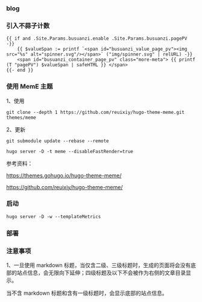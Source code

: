 ### blog



### 引入不蒜子计数

```
{{ if and .Site.Params.busuanzi.enable .Site.Params.busuanzi.pagePV -}}
    {{ $valueSpan := printf `<span id="busuanzi_value_page_pv"><img src="%s" alt="spinner.svg"/></span>` ("img/spinner.svg" | relURL) -}}
    <span id="busuanzi_container_page_pv" class="more-meta"> {{ printf (T "pagePV") $valueSpan | safeHTML }} </span>
{{- end }}
```

### 使用 MemE 主题

1、使用
```
git clone --depth 1 https://github.com/reuixiy/hugo-theme-meme.git themes/meme
```

2、更新
```
git submodule update --rebase --remote
```

```
hugo server -D -t meme --disableFastRender=true
```

参考资料：

https://themes.gohugo.io/hugo-theme-meme/

https://github.com/reuixiy/hugo-theme-meme/


### 启动
```markdown
hugo server -D -w --templateMetrics
```

### 部署

### 注意事项

1、一旦使用 markdown 标题，当仅含二级、三级标题时，生成的页面将会没有底部的站点信息，会无限向下延伸；四级标题及以下不会被作为右侧的文章目录显示。

当不含 markdown 标题和含有一级标题时，会显示底部的站点信息。
